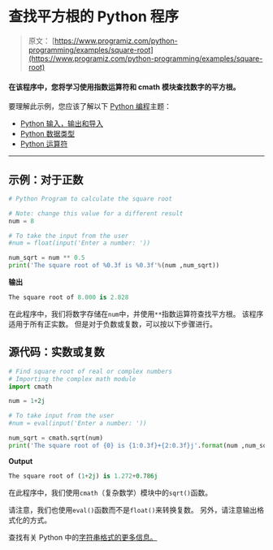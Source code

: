 # 查找平方根的 Python 程序

> 原文： [https://www.programiz.com/python-programming/examples/square-root](https://www.programiz.com/python-programming/examples/square-root)

#### 在该程序中，您将学习使用指数运算符和 cmath 模块查找数字的平方根。

要理解此示例，您应该了解以下 [Python 编程](/python-programming "Python tutorial")主题：

*   [Python 输入，输出和导入](/python-programming/input-output-import)
*   [Python 数据类型](/python-programming/variables-datatypes)
*   [Python 运算符](/python-programming/operators)

* * *

## 示例：对于正数

```py
# Python Program to calculate the square root

# Note: change this value for a different result
num = 8 

# To take the input from the user
#num = float(input('Enter a number: '))

num_sqrt = num ** 0.5
print('The square root of %0.3f is %0.3f'%(num ,num_sqrt)) 
```

**输出**

```py
The square root of 8.000 is 2.828

```

在此程序中，我们将数字存储在`num`中，并使用`**`指数运算符查找平方根。 该程序适用于所有正实数。 但是对于负数或复数，可以按以下步骤进行。

## 源代码：实数或复数

```py
# Find square root of real or complex numbers
# Importing the complex math module
import cmath

num = 1+2j

# To take input from the user
#num = eval(input('Enter a number: '))

num_sqrt = cmath.sqrt(num)
print('The square root of {0} is {1:0.3f}+{2:0.3f}j'.format(num ,num_sqrt.real,num_sqrt.imag)) 
```

**Output**

```py
The square root of (1+2j) is 1.272+0.786j
```

在此程序中，我们使用`cmath`（复杂数学）模块中的`sqrt()`函数。

请注意，我们也使用`eval()`函数而不是`float()`来转换复数。 另外，请注意输出格式化的方式。

查找有关 Python 中的[字符串格式的更多信息。](http://docs.python.org/3/library/string.html#format-string-syntax "String formatting in Python")